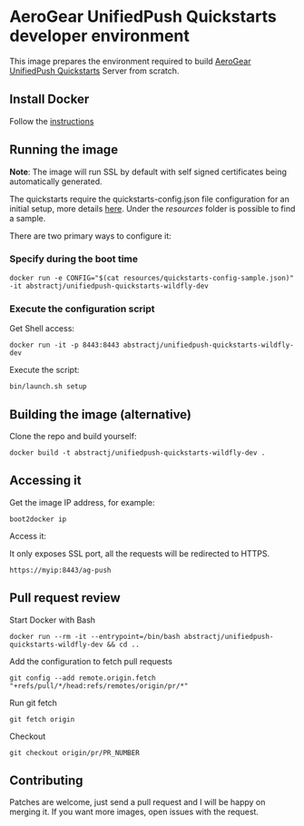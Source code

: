 # AeroGear UnifiedPush Quickstarts developer environment

This image prepares the environment required to build [AeroGear UnifiedPush Quickstarts](https://github.com/aerogear/aerogear-push-quickstarts/tree/master/server/) Server from scratch.

## Install Docker

Follow the [instructions](http://docs.docker.com/installation/)

## Running the image

**Note**: The image will run SSL by default with self signed certificates being automatically generated.

The quickstarts require the quickstarts-config.json file configuration for an initial setup, more details [here](https://github.com/aerogear/aerogear-push-quickstarts/blob/master/README.md). Under the *resources* folder is possible to find a sample.

There are two primary ways to configure it:

### Specify during the boot time

`docker run -e CONFIG="$(cat resources/quickstarts-config-sample.json)" -it abstractj/unifiedpush-quickstarts-wildfly-dev`

### Execute the configuration script

Get Shell access:

`docker run -it -p 8443:8443 abstractj/unifiedpush-quickstarts-wildfly-dev`

Execute the script:

`bin/launch.sh setup`

## Building the image (alternative)

Clone the repo and build yourself:

`docker build -t abstractj/unifiedpush-quickstarts-wildfly-dev .`

## Accessing it

Get the image IP address, for example:

`boot2docker ip`

Access it:

It only exposes SSL port, all the requests will be redirected to HTTPS.

`https://myip:8443/ag-push`

## Pull request review

Start Docker with Bash

`docker run --rm -it --entrypoint=/bin/bash abstractj/unifiedpush-quickstarts-wildfly-dev && cd ..`

Add the configuration to fetch pull requests

`git config --add remote.origin.fetch "+refs/pull/*/head:refs/remotes/origin/pr/*"`

Run git fetch

`git fetch origin`

Checkout

`git checkout origin/pr/PR_NUMBER`

## Contributing

Patches are welcome, just send a pull request and I will be happy on merging it. If you want more images, open issues
with the request.



